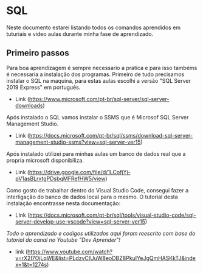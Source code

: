 # SQL

Neste documento estarei listando todos os comandos aprendidos em tuturiais e video aulas durante minha fase de aprendizado.

## Primeiro passos

Para boa aprendizagem é sempre necessario a pratica e para isso tambéms é necessaria a instalação dos programas.
Primeiro de tudo precisamos instalar o SQL na maquina, para estas aulas escolhi a versão "SQL Server 2019 Express" em português.

- Link (https://www.microsoft.com/pt-br/sql-server/sql-server-downloads)


Após instalado o SQL vamos instalar o SSMS que é Microsof SQL Server Management Studio.


- Link (https://docs.microsoft.com/pt-br/sql/ssms/download-sql-server-management-studio-ssms?view=sql-server-ver15)


Após instalado utilizei para minhas aulas um banco de dados real que a propria microsoft disponibiliza.

- Link (https://drive.google.com/file/d/1LCofjYj-pV1asBLrxtgPDsbqMFRefHW5/view)

Como gosto de trabalhar dentro do Visual Studio Code, consegui fazer a interligação do banco de dados local para o mesmo. O tutorial desta instalação encontrasse nesta documentação:

- LInk (https://docs.microsoft.com/pt-br/sql/tools/visual-studio-code/sql-server-develop-use-vscode?view=sql-server-ver15)

*Todo o aprendizado e codigos utilizados aqui foram reescrito com base do tutorial do canal no Youtube "Dev Aprender"!*
- link (https://www.youtube.com/watch?v=rX2I7OjLqWE&list=PLdzvCIUuW8eoDBZ8PkuIYeJgQmHASKkTJ&index=1&t=1274s)
